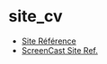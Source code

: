 # site_cv

- [Site Référence](https://preview.themeforest.net/item/rezo-resume-vcard-wordpress-theme/full_screen_preview/24120858?clickid=XwtxnlXUrxyNWIM33CQeS15vUkFVtkWDxT57Us0&iradid=275988&iradtype=ONLINE_TRACKING_LINK&irgwc=1&irmptype=mediapartner&irpid=369282&mp_value1=&utm_campaign=af_impact_radius_369282&utm_medium=affiliate&utm_source=impact_radius)
- [ScreenCast Site Ref.](https://youtu.be/jxQfkRof91Y)